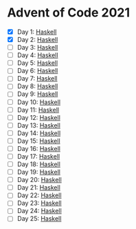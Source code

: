 # Advent of Code 2021

* [x] Day 1:  [Haskell](Haskell/src/Day01.hs)
* [x] Day 2:  [Haskell](Haskell/src/Day02.hs)
* [ ] Day 3:  [Haskell](Haskell/src/Day03.hs)
* [ ] Day 4:  [Haskell](Haskell/src/Day04.hs)
* [ ] Day 5:  [Haskell](Haskell/src/Day05.hs)
* [ ] Day 6:  [Haskell](Haskell/src/Day06.hs)
* [ ] Day 7:  [Haskell](Haskell/src/Day07.hs)
* [ ] Day 8:  [Haskell](Haskell/src/Day08.hs)
* [ ] Day 9:  [Haskell](Haskell/src/Day09.hs)
* [ ] Day 10: [Haskell](Haskell/src/Day10.hs)
* [ ] Day 11: [Haskell](Haskell/src/Day11.hs)
* [ ] Day 12: [Haskell](Haskell/src/Day12.hs)
* [ ] Day 13: [Haskell](Haskell/src/Day13.hs)
* [ ] Day 14: [Haskell](Haskell/src/Day14.hs)
* [ ] Day 15: [Haskell](Haskell/src/Day15.hs)
* [ ] Day 16: [Haskell](Haskell/src/Day16.hs)
* [ ] Day 17: [Haskell](Haskell/src/Day17.hs)
* [ ] Day 18: [Haskell](Haskell/src/Day18.hs)
* [ ] Day 19: [Haskell](Haskell/src/Day19.hs)
* [ ] Day 20: [Haskell](Haskell/src/Day20.hs)
* [ ] Day 21: [Haskell](Haskell/src/Day21.hs)
* [ ] Day 22: [Haskell](Haskell/src/Day22.hs)
* [ ] Day 23: [Haskell](Haskell/src/Day23.hs)
* [ ] Day 24: [Haskell](Haskell/src/Day24.hs)
* [ ] Day 25: [Haskell](Haskell/src/Day25.hs)
